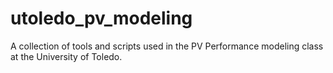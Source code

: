 # utoledo_pv_modeling
A collection of tools and scripts used in the PV Performance modeling class at the University of Toledo.
